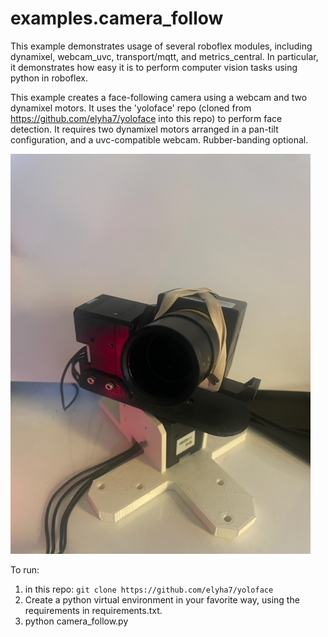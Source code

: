 # examples.camera_follow

This example demonstrates usage of several roboflex modules, including dynamixel, webcam_uvc, transport/mqtt, and metrics_central. In particular, it demonstrates how easy it is to perform computer vision tasks using python in roboflex.

This example creates a face-following camera using a webcam and two dynamixel motors. It uses the 'yoloface' repo (cloned from https://github.com/elyha7/yoloface into this repo) to perform face detection. It requires two dynamixel motors arranged in a pan-tilt configuration, and a uvc-compatible webcam. Rubber-banding optional.

![](pan_tilt_dynamixels.jpg)

To run:

1. in this repo: `git clone https://github.com/elyha7/yoloface`
2. Create a python virtual environment in your favorite way, using the requirements in requirements.txt.
3. python camera_follow.py

